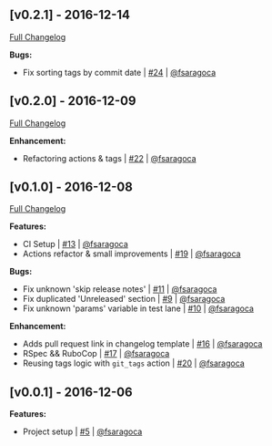 ## [v0.2.1] - 2016-12-14
[Full Changelog](https://github.com/fsaragoca/fastlane-plugin-changelog_generator/compare/v0.2.0...v0.2.1)

**Bugs:**
- Fix sorting tags by commit date | [#24](https://github.com/fsaragoca/fastlane-plugin-changelog_generator/pull/24) | [@fsaragoca](https://github.com/fsaragoca)

## [v0.2.0] - 2016-12-09
[Full Changelog](https://github.com/fsaragoca/fastlane-plugin-changelog_generator/compare/v0.1.0...v0.2.0)

**Enhancement:**
- Refactoring actions & tags | [#22](https://github.com/fsaragoca/fastlane-plugin-changelog_generator/pull/22) | [@fsaragoca](https://github.com/fsaragoca)

## [v0.1.0] - 2016-12-08
[Full Changelog](https://github.com/fsaragoca/fastlane-plugin-changelog_generator/compare/v0.0.1...v0.1.0)

**Features:**
- CI Setup | [#13](https://github.com/fsaragoca/fastlane-plugin-changelog_generator/pull/13) | [@fsaragoca](https://github.com/fsaragoca)
- Actions refactor & small improvements | [#19](https://github.com/fsaragoca/fastlane-plugin-changelog_generator/pull/19) | [@fsaragoca](https://github.com/fsaragoca)

**Bugs:**
- Fix unknown 'skip release notes' | [#11](https://github.com/fsaragoca/fastlane-plugin-changelog_generator/pull/11) | [@fsaragoca](https://github.com/fsaragoca)
- Fix duplicated 'Unreleased' section | [#9](https://github.com/fsaragoca/fastlane-plugin-changelog_generator/pull/9) | [@fsaragoca](https://github.com/fsaragoca)
- Fix unknown 'params' variable in test lane | [#10](https://github.com/fsaragoca/fastlane-plugin-changelog_generator/pull/10) | [@fsaragoca](https://github.com/fsaragoca)

**Enhancement:**
- Adds pull request link in changelog template | [#16](https://github.com/fsaragoca/fastlane-plugin-changelog_generator/pull/16) | [@fsaragoca](https://github.com/fsaragoca)
- RSpec && RuboCop | [#17](https://github.com/fsaragoca/fastlane-plugin-changelog_generator/pull/17) | [@fsaragoca](https://github.com/fsaragoca)
- Reusing tags logic with `git_tags` action | [#20](https://github.com/fsaragoca/fastlane-plugin-changelog_generator/pull/20) | [@fsaragoca](https://github.com/fsaragoca)

## [v0.0.1] - 2016-12-06

**Features:**
- Project setup | [#5](https://github.com/fsaragoca/fastlane-plugin-changelog_generator/pull/5) | [@fsaragoca](https://github.com/fsaragoca)
